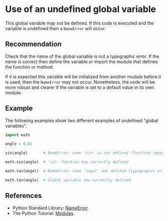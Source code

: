 # Use of an undefined global variable
This global variable may not be defined. If this code is executed and the variable is undefined then a `NameError` will occur.


## Recommendation
Check that the name of the global variable is not a typographic error. If the name is correct then define the variable or import the module that defines the function or method.

If it is expected this variable will be initialized from another module before it is used, then the `NameError` may not occur. Nonetheless, the code will be more robust and clearer if the variable is set to a default value in its own module.


## Example
The following examples show two different examples of undefined "global variables".


```python
import math

angle = 0.01

sin(angle)       # NameError: name 'sin' is not defined (function imported from 'math')

math.sin(angle)  # 'sin' function now correctly defined

math.tan(angel)  # NameError: name 'angel' not defined (typographic error)

math.tan(angle)  # Global variable now correctly defined


```

## References
* Python Standard Library: [NameError](https://docs.python.org/library/exceptions.html#exceptions.NameError).
* The Python Tutorial: [Modules](http://docs.python.org/2/tutorial/modules.html).

